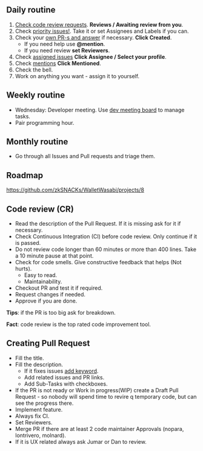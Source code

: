 
## Daily routine

1. [Check code review requests](https://github.com/zkSNACKs/WalletWasabi/pulls). __Reviews / Awaiting review from you__.
2. Check [priority issues!](https://github.com/zkSNACKs/WalletWasabi/pulls?q=is%3Aopen+is%3Apr+label%3Apriority). Take it or set Assignees and Labels if you can.
3. Check your [own PR-s and answer](https://github.com/pulls?utf8=%E2%9C%93&q=is%3Aopen+is%3Apr+repo%3AzkSNACKs%2FWalletWasabi+) if necessary. __Click Created__.
   - If you need help use __@mention__.
   - If you need review __set Reviewers__.
4. Check [assigned issues](https://github.com/zkSNACKs/WalletWasabi/issues) __Click Assignee / Select your profile__.
5. Check [mentions](https://github.com/pulls?utf8=%E2%9C%93&q=is%3Aopen+repo%3AzkSNACKs%2FWalletWasabi+) __Click Mentioned__.
6. Check the bell.
7. Work on anything you want - assign it to yourself. 

## Weekly routine

- Wednesday: Developer meeting. Use [dev meeting board](https://github.com/orgs/zkSNACKs/projects/1) to manage tasks.
- Pair programming hour.

## Monthly routine

- Go through all Issues and Pull requests and triage them.

## Roadmap

https://github.com/zkSNACKs/WalletWasabi/projects/8

## Code review (CR)

- Read the description of the Pull Request. If it is missing ask for it if necessary.
- Check Continuous Integration (CI) before code review. Only continue if it is passed.
- Do not review code longer than 60 minutes or more than 400 lines. Take a 10 minute pause at that point.
- Check for code smells. Give constructive feedback that helps (Not hurts).
  - Easy to read.
  - Maintainability.
- Checkout PR and test it if required.
- Request changes if needed.
- Approve if you are done.

__Tips__: if the PR is too big ask for breakdown.

__Fact__: code review is the top rated code improvement tool.

## Creating Pull Request

- Fill the title.
- Fill the description.
  - If it fixes issues [add keyword](https://help.github.com/en/articles/closing-issues-using-keywords).
  - Add related issues and PR links.
  - Add Sub-Tasks with checkboxes.
- If the PR is not ready or Work in progress(WIP) create a Draft Pull Request - so nobody will spend time to revire q temporary code, but can see the progress there. 
- Implement feature.
- Always fix CI.
- Set Reviewers.
- Merge PR if there are at least 2 code maintainer Approvals (nopara, lontrivero, molnard).
- If it is UX related always ask Jumar or Dan to review.
